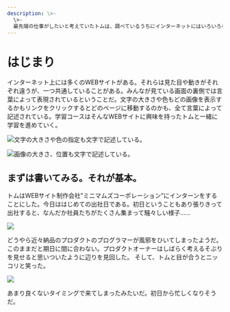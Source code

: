 ```yaml
---
description: \>-
  \>-
  最先端の仕事がしたいと考えていたトムは、調べているうちにインターネットにはいろいろなWEBサービスがあることに気がつき興味を持った。そして、あるWEBサイト制作会社のインターンをすることにした。
---
```


# はじまり

インターネット上には多くのWEBサイトがある。それらは見た目や動きがそれぞれ違うが、一つ共通していることがある。みんなが見ている画面の裏側では言葉によって表現されているということだ。文字の大きさや色もどの画像を表示するかもリンクをクリックするとどのページに移動するのかも、全て言葉によって記述されている。学習コースはそんなWEBサイトに興味を持ったトムと一緒に学習を進めていく。

![&#x6587;&#x5B57;&#x306E;&#x5927;&#x304D;&#x3055;&#x3084;&#x8272;&#x306E;&#x6307;&#x5B9A;&#x3082;&#x6587;&#x5B57;&#x3067;&#x8A18;&#x8FF0;&#x3057;&#x3066;&#x3044;&#x308B;&#x3002;][image-1]

![&#x753B;&#x50CF;&#x306E;&#x5927;&#x304D;&#x3055;&#x3001;&#x4F4D;&#x7F6E;&#x3082;&#x6587;&#x5B57;&#x3067;&#x8A18;&#x8FF0;&#x3057;&#x3066;&#x3044;&#x308B;&#x3002;][image-2]

## まずは書いてみる。それが基本。

トムはWEBサイト制作会社”ミニマムズコーポレーション”にインターンをすることにした。今日ははじめての出社日である。初日ということもあり張りきって出社すると、なんだか社員たちがたくさん集まって騒々しい様子……

![][image-3]

どうやら近々納品のプロダクトのプログラマーが風邪をひいてしまったようだ。このままだと期日に間に合わない。プロダクトオーナーはしばらく考えるそぶりを見せると思いついたように辺りを見回した。 そして、トムと目が合うとニッコリと笑った。

![][image-4]

あまり良くないタイミングで来てしまったみたいだ。初日から忙しくなりそうだ。



[image-1]:	.gitbook/assets/00-01-website-sample-01.png
[image-2]:	.gitbook/assets/00-01-website-sample-02.png
[image-3]:	.gitbook/assets/00-02-sick.png
[image-4]:	./images/00-03-new-comer.png